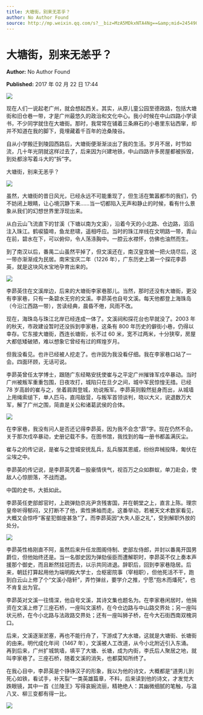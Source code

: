 ```yaml
---
title: 大塘街，别来无恙乎？
author: No Author Found
source: http://mp.weixin.qq.com/s?__biz=MzA5MDkxNTA4Ng==&amp;mid=2454905574&amp;idx=1&amp;sn=ee51bd238ef688ea5b63d3e3940a0fe7&amp;chksm=87a22a87b0d5a391f04ec60dae2d34482e8cb7d9044cd12818982757ec0f7e1be35e861ba0c2#rd
---
```


# 大塘街，别来无恙乎？

**Author:** No Author Found

**Published:** 2017 年 02 月 22 日 17:44

![](http://mmbiz.qpic.cn/mmbiz_jpg/PJWG74pLsMY6VjSs8icl92DouG8adAGS0ibIkmicA6dYrXchQel1ic3LTtD572I9r9sbW2tOnBvpibgicAXRcdc4p5aA/0?wx_fmt=jpeg)

现在人们一说起老广州，就会想起西关。其实，从原儿童公园至德政路，包括大塘街和旧仓巷一带，才是广州最悠久的政治和文化中心。我小时候在中山四路小学读书，不少同学就住在大塘街。那时，我常常在铺着三条麻石的小巷里东钻西窜，却并不知道在我的脚下，竟埋藏着千百年的沧桑陵谷。

自从小学搬迁到陵园西路后，大塘街便渐渐淡出了我的生活。岁月不居，时节如流，几十年光阴就这样过去了，后来因为兴建地铁，中山四路许多房屋都被拆毁，到处都涂写着斗大的“拆”字。

大塘街，别来无恙乎？

![](http://mmbiz.qpic.cn/mmbiz_jpg/PJWG74pLsMbiaaqweFLFXTJSRvOPB5eJO8TN79NRFw6LGk8HBbbPLepN35hlUYg6w17aWDLkHEKx6nLZ3hwYlWA/0?wx_fmt=jpeg)

虽然，大塘街的昔日风光，已经永远不可能重现了，但生活在繁嚣都市的我们，仍不妨闭上眼睛，让心境沉静下来……当一切都陷入无声和静止的时候，看有什么景象从我们的幻想世界里浮现出来。

从白云山飞流直下的甘溪（下塘以南为文溪），沿着今天的小北路、仓边路，滔滔注入珠江。鹤唳猿啼，鱼龙悲啸，遥相呼应。当时的珠江岸线在文明路一带，青山在前，碧水在下，可以俯仰，令人荡涤胸中。一腔云水襟怀，仿佛也油然而生。

到了南汉以后，番禺二山虽然平掉了，但文溪还在，南汉皇宫被一把火烧尽后，这一带亦渐渐成为民居。南宋宝庆二年（1226 年），广东历史上第一个探花李昴英，就是这块风水宝地孕育出来的。

![](http://mmbiz.qpic.cn/mmbiz_jpg/PJWG74pLsMbiaaqweFLFXTJSRvOPB5eJOyTZXAI3z9oXTsHPaK74pibN1fUBWianN54OD5EK7sCoXaibvlbDwvklcQ/0?wx_fmt=jpeg)

李昴英住在文溪岸边，后来的大塘街李家巷那儿。当然，那时还没有大塘街，更没有李家巷，只有一条碧水无穷的文溪。李昴英也自号文溪。每天他都登上海珠岛（今沿江西路一带），苦读经典，晨昏不倦，风雨不改。

现在，海珠岛与珠江北岸已经连成一体了。文溪祠和探花台也早就没了。2003 年的秋天，市政建设暂时还没拆到李家巷，这条有 800 年历史的僻街小巷，仍得以幸存。它东接大塘街，西连长塘街，长不过 60 米，宽不过两米，十分狭窄，房屋大都低矮破陋，难以想象它曾经有过的辉煌岁月。

但我没看见。也许已经被人挖走了。也许因为我没看仔细。我在李家巷口站了一会。四面环顾，无话可说。

李昴英曾任太学博士，跟随广东经略安抚使崔与之平定广州摧锋军戍卒暴动。当时广州被叛军重重包围，日夜攻打，城陷只在旦夕之间，城中军民惊惶无措。已经 78 岁高龄的崔与之，坐着肩舆登城，劝说叛军。李昴英则毅然挺身而出，从城墙上用绳索缒下，单人匹马，直闯敌营，与叛军首领谈判，晓以大义，说退数万大军，解了广州之围，简直是关公和诸葛武侯的合体。

![](http://mmbiz.qpic.cn/mmbiz_jpg/PJWG74pLsMbiaaqweFLFXTJSRvOPB5eJOnX0khwnLSUlKNASmibs7jvuPyTsGELFCiaYwRsx52MZpia7bqa7DCnD8g/0?wx_fmt=jpeg)

在李家巷，我没有问人是否还记得李昴英，因为我不会念“昴”字。现在仍然不会。关于那次戍卒暴动，史册记载不多。在图书馆，我找到的每一册书都盖满灰尘。

崔与之的传记说，是崔与之登城安抚乱兵，乱兵服其恩威，纷纷弃械投降，匍伏在尘埃之中。

李昴英的传记说，是李昴英凭着一股豪情侠气，视百万之众如群蚁，单刀赴会，使敌人心惊胆落，不战而退。

中国的史书，大抵如此。

李昴英任吏部郎官时，上疏弹劾京兆尹贪残害国，并在朝堂之上，直言上陈。理宗皇帝听得郁闷，又打断不了他，索性拂袖而走。这番举动，若被天文术数家看见，大概又会惊呼“客星犯御座甚急”了。而李昴英因“大失人臣之礼”，受到解职外放的处分。

![](http://mmbiz.qpic.cn/mmbiz_jpg/PJWG74pLsMbiaaqweFLFXTJSRvOPB5eJOth8oRaAWOpFbqTzTLP1Ucu2ZJIciayhiccpahYyOibl9PEkCtwt5SDhTA/0?wx_fmt=jpeg)

李昴英性格刚直不阿，虽然后来升任龙图阁侍制、吏部左侍郎，并封以番禺开国男爵位，但他始终还是。当一名御史因为弹劾佞臣而遭解职时，李昴英不仅上奏本声援那个御史，而且断然挂冠而去，以示共同进退。辞职后，回到李家巷隐居。后来，朝廷打算起用他为端明殿大学士，佥枢密院事（宰相职），但他死活不干，跑到白云山上修了个“文溪小隐轩”，弄竹弹丝，要学介之推，宁愿“抱木而燔死”，也不肯复出为官。

李昴英对文溪一往情深，他自号文溪，其诗文集也题名为。在李家巷闲居时，他捐资在文溪上修了三座石桥，一座叫文溪桥，在今仓边路与中山路交界处；另一座叫状元桥，在今小北路与法政路交界处；还有一座叫狮子桥，在今大石街西南双槐洞口。

后来，文溪逐渐淤塞，再也不能行舟了，下游成了大水塘，这就是大塘街、长塘街的由来。明代成化年间（1467 年），文溪被人工改道，从今小北附近引入东涌。再到后来，广州扩城筑墙，填平了大塘、长塘，成为内街，李氏后人聚居之地，就叫李家巷了。三座石桥，随着文溪的消失，也都莫知所终了。

在我心目中，李昴英是个铮铮汉子的形象，我以为他的诗文，大概都是“道男儿到死心如铁，看试手，补天裂”一类英雄篇章，不料，后来读到他的诗文，才发觉大跌眼镜，其中一首《兰陵王》写得哀婉流丽，精艳绝人：其幽微细腻的笔触，与温八叉、柳三变都有得一比。

![](http://mmbiz.qpic.cn/mmbiz_gif/PJWG74pLsMYf2b50xFTbTsibmjv5gNVOxZegUj8mrKtpuzCpBAYnQw9duHfIcNnUzicicnGUSv4EWPSTRAPvV9g3w/0?wx_fmt=gif)
